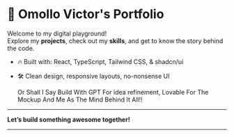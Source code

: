  
# 🚀 Omollo Victor's Portfolio

Welcome to my digital playground!  
Explore my **projects**, check out my **skills**, and get to know the story behind the code.

- 🔥 Built with: React, TypeScript, Tailwind CSS, & shadcn/ui 
- 🛠️ Clean design, responsive layouts, no-nonsense UI
 

   Or Shall I Say Build With GPT For idea refinement, Lovable For The Mockup And Me As The Mind Behind It All!!
--- 

**Let’s build something awesome together!** 
    
---
 
